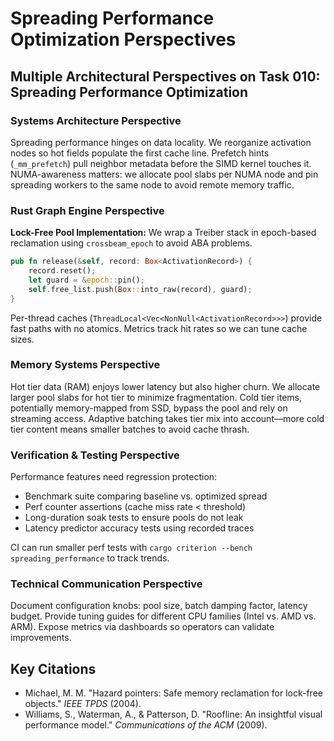 # Spreading Performance Optimization Perspectives

## Multiple Architectural Perspectives on Task 010: Spreading Performance Optimization

### Systems Architecture Perspective

Spreading performance hinges on data locality. We reorganize activation nodes so hot fields populate the first cache line. Prefetch hints (`_mm_prefetch`) pull neighbor metadata before the SIMD kernel touches it. NUMA-awareness matters: we allocate pool slabs per NUMA node and pin spreading workers to the same node to avoid remote memory traffic.

### Rust Graph Engine Perspective

**Lock-Free Pool Implementation:**
We wrap a Treiber stack in epoch-based reclamation using `crossbeam_epoch` to avoid ABA problems.

```rust
pub fn release(&self, record: Box<ActivationRecord>) {
    record.reset();
    let guard = &epoch::pin();
    self.free_list.push(Box::into_raw(record), guard);
}
```

Per-thread caches (`ThreadLocal<Vec<NonNull<ActivationRecord>>>`) provide fast paths with no atomics. Metrics track hit rates so we can tune cache sizes.

### Memory Systems Perspective

Hot tier data (RAM) enjoys lower latency but also higher churn. We allocate larger pool slabs for hot tier to minimize fragmentation. Cold tier items, potentially memory-mapped from SSD, bypass the pool and rely on streaming access. Adaptive batching takes tier mix into account—more cold tier content means smaller batches to avoid cache thrash.

### Verification & Testing Perspective

Performance features need regression protection:
- Benchmark suite comparing baseline vs. optimized spread
- Perf counter assertions (cache miss rate < threshold)
- Long-duration soak tests to ensure pools do not leak
- Latency predictor accuracy tests using recorded traces

CI can run smaller perf tests with `cargo criterion --bench spreading_performance` to track trends.

### Technical Communication Perspective

Document configuration knobs: pool size, batch damping factor, latency budget. Provide tuning guides for different CPU families (Intel vs. AMD vs. ARM). Expose metrics via dashboards so operators can validate improvements.

## Key Citations
- Michael, M. M. "Hazard pointers: Safe memory reclamation for lock-free objects." *IEEE TPDS* (2004).
- Williams, S., Waterman, A., & Patterson, D. "Roofline: An insightful visual performance model." *Communications of the ACM* (2009).
